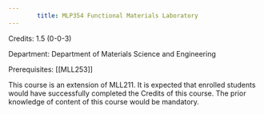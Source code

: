 ```yaml
---
        title: MLP354 Functional Materials Laboratory
---
```

Credits: 1.5 (0-0-3)

Department: Department of Materials Science and Engineering

Prerequisites: [[MLL253]]

This course is an extension of MLL211. It is expected that enrolled students would have successfully completed the Credits of this course. The prior knowledge of content of this course would be mandatory.